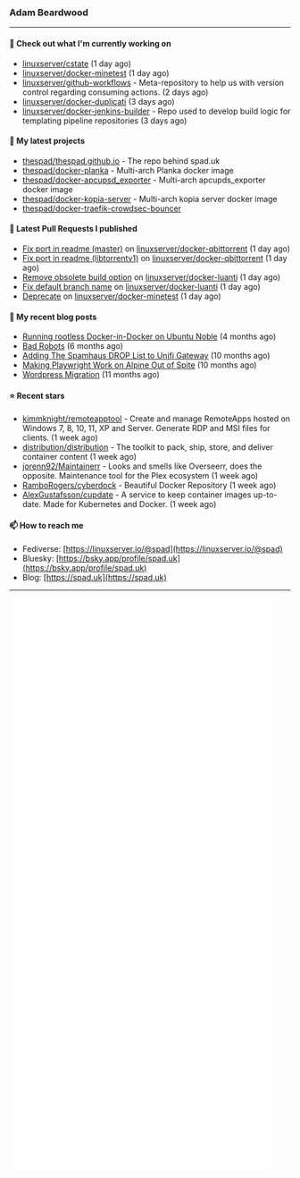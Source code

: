 ### Adam Beardwood

---

#### 👷 Check out what I'm currently working on

- [linuxserver/cstate](https://github.com/linuxserver/cstate) (1 day ago)
- [linuxserver/docker-minetest](https://github.com/linuxserver/docker-minetest) (1 day ago)
- [linuxserver/github-workflows](https://github.com/linuxserver/github-workflows) - Meta-repository to help us with version control regarding consuming actions.  (2 days ago)
- [linuxserver/docker-duplicati](https://github.com/linuxserver/docker-duplicati) (3 days ago)
- [linuxserver/docker-jenkins-builder](https://github.com/linuxserver/docker-jenkins-builder) - Repo used to develop build logic for templating pipeline repositories (3 days ago)

#### 🌱 My latest projects

- [thespad/thespad.github.io](https://github.com/thespad/thespad.github.io) - The repo behind spad.uk
- [thespad/docker-planka](https://github.com/thespad/docker-planka) - Multi-arch Planka docker image
- [thespad/docker-apcupsd_exporter](https://github.com/thespad/docker-apcupsd_exporter) - Multi-arch apcupds_exporter docker image
- [thespad/docker-kopia-server](https://github.com/thespad/docker-kopia-server) - Multi-arch kopia server docker image 
- [thespad/docker-traefik-crowdsec-bouncer](https://github.com/thespad/docker-traefik-crowdsec-bouncer)

#### 🔨 Latest Pull Requests I published

- [Fix port in readme (master)](https://github.com/linuxserver/docker-qbittorrent/pull/371) on [linuxserver/docker-qbittorrent](https://github.com/linuxserver/docker-qbittorrent) (1 day ago)
- [Fix port in readme (libtorrentv1)](https://github.com/linuxserver/docker-qbittorrent/pull/370) on [linuxserver/docker-qbittorrent](https://github.com/linuxserver/docker-qbittorrent) (1 day ago)
- [Remove obsolete build option](https://github.com/linuxserver/docker-luanti/pull/2) on [linuxserver/docker-luanti](https://github.com/linuxserver/docker-luanti) (1 day ago)
- [Fix default branch name](https://github.com/linuxserver/docker-luanti/pull/1) on [linuxserver/docker-luanti](https://github.com/linuxserver/docker-luanti) (1 day ago)
- [Deprecate](https://github.com/linuxserver/docker-minetest/pull/69) on [linuxserver/docker-minetest](https://github.com/linuxserver/docker-minetest) (1 day ago)

#### 📜 My recent blog posts

- [Running rootless Docker-in-Docker on Ubuntu Noble](https://www.spad.uk/posts/rootless-dind-noble/) (4 months ago)
- [Bad Robots](https://www.spad.uk/posts/bad-robots/) (6 months ago)
- [Adding The Spamhaus DROP List to Unifi Gateway](https://www.spad.uk/posts/adding-spamhaus-drop-list-to-unifi-gateway/) (10 months ago)
- [Making Playwright Work on Alpine Out of Spite](https://www.spad.uk/posts/making-playwright-work-on-alpine-out-of-spite/) (10 months ago)
- [Wordpress Migration](https://www.spad.uk/posts/wordpress-migration/) (11 months ago)

#### ⭐ Recent stars

- [kimmknight/remoteapptool](https://github.com/kimmknight/remoteapptool) - Create and manage RemoteApps hosted on Windows 7, 8, 10, 11, XP and Server. Generate RDP and MSI files for clients. (1 week ago)
- [distribution/distribution](https://github.com/distribution/distribution) - The toolkit to pack, ship, store, and deliver container content (1 week ago)
- [jorenn92/Maintainerr](https://github.com/jorenn92/Maintainerr) - Looks and smells like Overseerr, does the opposite. Maintenance tool for the Plex ecosystem (1 week ago)
- [RamboRogers/cyberdock](https://github.com/RamboRogers/cyberdock) - Beautiful Docker Repository (1 week ago)
- [AlexGustafsson/cupdate](https://github.com/AlexGustafsson/cupdate) - A service to keep container images up-to-date. Made for Kubernetes and Docker. (1 week ago)

#### 📫 How to reach me

- Fediverse: [https://linuxserver.io/@spad](https://linuxserver.io/@spad)
- Bluesky: [https://bsky.app/profile/spad.uk](https://bsky.app/profile/spad.uk)
- Blog: [https://spad.uk](https://spad.uk)

---

<img src="https://raw.githubusercontent.com/thespad/thespad/main/github-metrics.svg">
